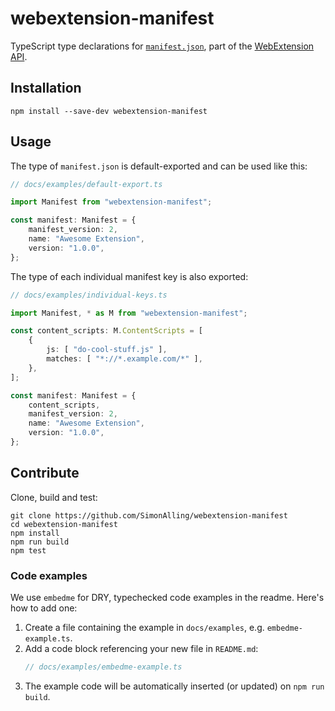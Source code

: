 # webextension-manifest

TypeScript type declarations for [`manifest.json`](https://developer.mozilla.org/en-US/docs/Mozilla/Add-ons/WebExtensions/manifest.json), part of the [WebExtension API](https://developer.mozilla.org/en-US/docs/Mozilla/Add-ons/WebExtensions).


## Installation

```
npm install --save-dev webextension-manifest
```


## Usage

The type of `manifest.json` is default-exported and can be used like this:

```ts
// docs/examples/default-export.ts

import Manifest from "webextension-manifest";

const manifest: Manifest = {
    manifest_version: 2,
    name: "Awesome Extension",
    version: "1.0.0",
};

```

The type of each individual manifest key is also exported:

```ts
// docs/examples/individual-keys.ts

import Manifest, * as M from "webextension-manifest";

const content_scripts: M.ContentScripts = [
    {
        js: [ "do-cool-stuff.js" ],
        matches: [ "*://*.example.com/*" ],
    },
];

const manifest: Manifest = {
    content_scripts,
    manifest_version: 2,
    name: "Awesome Extension",
    version: "1.0.0",
};

```


## Contribute

Clone, build and test:

```
git clone https://github.com/SimonAlling/webextension-manifest
cd webextension-manifest
npm install
npm run build
npm test
```

### Code examples

We use `embedme` for DRY, typechecked code examples in the readme.
Here's how to add one:

  1. Create a file containing the example in `docs/examples`, e.g. `embedme-example.ts`.
  1. Add a code block referencing your new file in `README.md`:
     ```ts
     // docs/examples/embedme-example.ts
     ```
  1. The example code will be automatically inserted (or updated) on `npm run build`.

